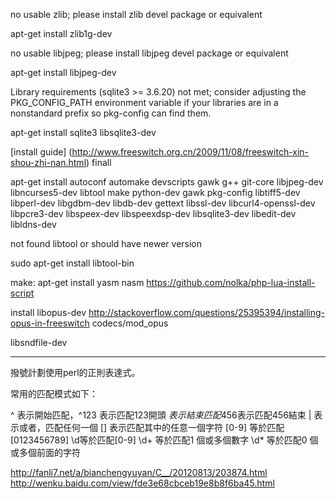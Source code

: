 
  no usable zlib; please install zlib devel package or equivalent
  
  apt-get install zlib1g-dev  

no usable libjpeg; please install libjpeg devel package or equivalent
 
  apt-get install libjpeg-dev
  
  Library requirements (sqlite3 >= 3.6.20) not met; consider adjusting the PKG_CONFIG_PATH environment variable if your libraries are in a nonstandard prefix so pkg-config can find them.
  
  apt-get install sqlite3 libsqlite3-dev
  
  
  [install guide] (http://www.freeswitch.org.cn/2009/11/08/freeswitch-xin-shou-zhi-nan.html)
  finall 
  
  apt-get install autoconf automake devscripts gawk g++ git-core libjpeg-dev \
 libncurses5-dev libtool make python-dev gawk pkg-config libtiff5-dev \
 libperl-dev libgdbm-dev libdb-dev gettext libssl-dev libcurl4-openssl-dev \
 libpcre3-dev libspeex-dev libspeexdsp-dev libsqlite3-dev libedit-dev libldns-dev



not found libtool or should  have newer version

sudo apt-get install libtool-bin


make:
 apt-get install yasm nasm
 https://github.com/nolka/php-lua-install-script
 
 install libopus-dev
 http://stackoverflow.com/questions/25395394/installing-opus-in-freeswitch
 codecs/mod_opus
 
 libsndfile-dev

------

撥號計劃使用perl的正則表達式。

常用的匹配模式如下：

  ^ 表示開始匹配，^123 表示匹配123開頭
  $表示結束匹配
  456$表示匹配456結束
  | 表示或者，匹配任何一個
  [] 表示匹配其中的任意一個字符
  [0-9] 等於匹配[0123456789]
  \d等於匹配[0-9]
\d+ 等於匹配1 個或多個數字
\d* 等於匹配0 個或多個前面的字符




http://fanli7.net/a/bianchengyuyan/C__/20120813/203874.html
http://wenku.baidu.com/view/fde3e68cbceb19e8b8f6ba45.html
